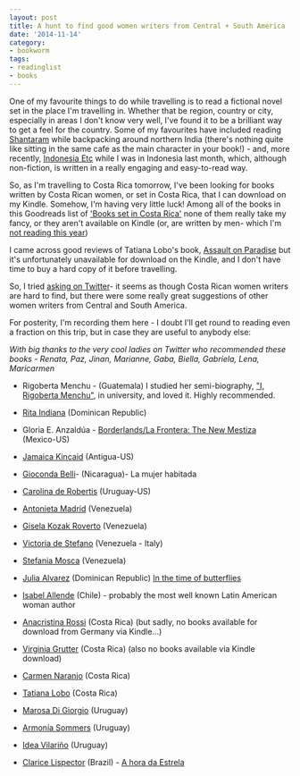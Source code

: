 ```yaml
---
layout: post
title: A hunt to find good women writers from Central + South America
date: '2014-11-14'
category:
- bookworm
tags:
- readinglist
- books
---
```


One of my favourite things to do while travelling is to read a fictional novel set in the place I'm travelling in. Whether that be region, country or city, especially in areas I don't know very well, I've found it to be a brilliant way to get a feel for the country. Some of my favourites have included reading [Shantaram](https://www.goodreads.com/book/show/33600.Shantaram?from_search=true) while backpacking around northern India (there's nothing quite like sitting in the same cafe as the main character in your book!) - and, more recently, [Indonesia Etc](https://www.goodreads.com/book/show/18377963-indonesia-etc?ac=1) while I was in Indonesia last month, which, although non-fiction, is written in a really engaging and easy-to-read way.

So, as I'm travelling to Costa Rica tomorrow, I've been looking for books written by Costa Rican women, or set in Costa Rica, that I can download on my Kindle. Somehow, I'm having very little luck! Among all of the books in this Goodreads list of ['Books set in Costa Rica'](https://www.goodreads.com/places/262-costa-rica) none of them really take my fancy, or they aren't available on Kindle (or, are written by men- which I'm [not reading this year](http://zararah.net/blog/2014/07/05/halfway-through-readwomen2014-6-month-update/))

<!--more-->

I came across good reviews of Tatiana Lobo's book, [Assault on Paradise](https://www.goodreads.com/book/show/1958749.Assault_on_Paradise) but it's unfortunately unavailable for download on the Kindle, and I don't have time to buy a hard copy of it before travelling. 

So, I tried [asking on Twitter](https://twitter.com/zararah/status/533230949354704896)- it seems as though Costa Rican women writers are hard to find, but there were some really great suggestions of other women writers from Central and South America.

For posterity, I'm recording them here - I doubt I'll get round to reading even a fraction on this trip, but in case they are useful to anybody else:

*With big thanks to the very cool ladies on Twitter who recommended these books - Renata, Paz, Jinan, Marianne, Gaba, Biella, Gabriela, Lena, Maricarmen*

* Rigoberta Menchu - (Guatemala) I studied her semi-biography, ["I, Rigoberta Menchu"](https://www.goodreads.com/book/show/233292.I_Rigoberta_Mench_), in university, and loved it. Highly recommended.

* [Rita Indiana](https://www.goodreads.com/search?utf8=%E2%9C%93&q=rita+indiana&search_type=books&search%5Bfield%5D=author) (Dominican Republic)

* Gloria E. Anzaldúa - [Borderlands/La Frontera: The New Mestiza](https://www.goodreads.com/book/show/45882.Borderlands_La_Frontera) (Mexico-US)

* [Jamaica Kincaid](https://www.goodreads.com/search?utf8=%E2%9C%93&q=jamaica+kincaid&search_type=books&search%5Bfield%5D=author) (Antigua-US)

* [Gioconda Belli](https://en.wikipedia.org/wiki/Gioconda_Belli)- (Nicaragua)- La mujer habitada 

* [Carolina de Robertis](https://www.goodreads.com/search?utf8=%E2%9C%93&q=carolina+de+robertis&search_type=books&search%5Bfield%5D=author) (Uruguay-US)

* [Antonieta Madrid](https://www.goodreads.com/search?utf8=%E2%9C%93&q=antonieta+madrid&search_type=books&search%5Bfield%5D=author) (Venezuela)

* [Gisela Kozak Roverto](https://www.goodreads.com/author/show/815685.Gisela_Kozak_Rovero?from_search=true) (Venezuela)

* [Victoria de Stefano](https://www.goodreads.com/author/show/1955072.Victoria_de_Stefano?from_search=true) (Venezuela - Italy)

* [Stefania Mosca](https://es.wikipedia.org/wiki/Stefania_Mosca) (Venezuela)

* [Julia Alvarez](https://www.goodreads.com/author/show/7277.Julia_Alvarez) (Dominican Republic) [In the time of butterflies](https://www.goodreads.com/book/show/11206.In_the_Time_of_the_Butterflies?from_search=true)

* [Isabel Allende](https://es.wikipedia.org/wiki/Isabel_Allende) (Chile) - probably the most well known Latin American woman author

* [Anacristina Rossi](https://es.wikipedia.org/wiki/Anacristina_Rossi) (Costa Rica) (but sadly, no books available for download from Germany via Kindle...)

* [Virginia Grutter](https://es.wikipedia.org/wiki/Virginia_Grutter) (Costa Rica) (also no books available via Kindle download)

* [Carmen Naranjo](https://es.wikipedia.org/wiki/Carmen_Naranjo) (Costa Rica) 

* [Tatiana Lobo](https://es.wikipedia.org/wiki/Tatiana_Lobo) (Costa Rica)

* [Marosa Di Giorgio](https://es.wikipedia.org/wiki/Marosa_di_Giorgio) (Uruguay) 

* [Armonía Sommers](https://es.wikipedia.org/wiki/Armon%C3%ADa_Somers) (Uruguay)

* [Idea Vilariño](https://es.wikipedia.org/wiki/Idea_Vilari%C3%B1o) (Uruguay)

* [Clarice Lispector](https://en.wikipedia.org/wiki/Clarice_Lispector) (Brazil) - [A hora da Estrela](https://en.wikipedia.org/wiki/The_Hour_of_the_Star)


